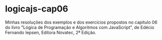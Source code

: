 # logicajs-cap06
Minhas resoluções dos exemplos e dos exercícios propostos no capítulo 06 do livro "Lógica de Programação e Algoritmos com JavaScript", de Edécio Fernando Iepsen, Editora Novatec, 2ª Edição.
